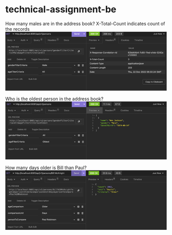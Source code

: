 # technical-assignment-be

How many males are in the address book?
X-Total-Count indicates count of the records
![img.png](images/count-males.png)

Who is the oldest person in the address book?
![img.png](images/oldest.png)

How many days older is Bill than Paul?
![img.png](images/diff.png)

